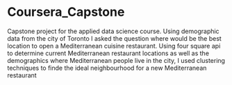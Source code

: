 # Coursera_Capstone
Capstone project for the applied data science course. Using demographic data from the city of Toronto I asked the question where would be the best location to open a Mediterranean cuisine restaurant. Using four square api to determine current Mediterranean restaurant locations as well as the demographics where Mediterranean people live in the city, I used clustering techniques to finde the ideal neighbourhood for a new Mediterranean restaurant
